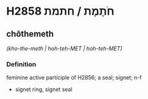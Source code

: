 # H2858 חֹתֶמֶת / חתמת

## chôthemeth

_(kho-the-meth | hoh-teh-MET | hoh-teh-MET)_

### Definition

feminine active participle of H2856; a seal; signet; n-f

- signet ring, signet seal
